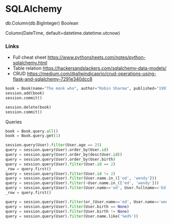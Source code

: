 # SQLAlchemy

db.Column(db.BigInteger)
Boolean

Column(DateTime, default=datetime.datetime.utcnow)

### Links

* Full cheat sheet https://www.pythonsheets.com/notes/python-sqlalchemy.html
* Table relation https://hackersandslackers.com/sqlalchemy-data-models/
* CRUD https://medium.com/@allwindicaprio/crud-operations-using-flask-and-sqlalchemy-7291e340dcc8


```python
book = Book(name="The monk who", author="Robin Sharma", published="1997-03-04")
session.add(book)
session.commit()

session.delete(book)
session.commit()
```

Queries

```python
book = Book.query.all()
book = Book.query.get(1)

session.query(User).filter(User.age == 25)
query = session.query(User).order_by(User.id)
query = session.query(User).order_by(desc(User.id))
query = session.query(User).order_by(User.birth)
query = session.query(User).filter(User.id == 2)
_row = query.first()
query = session.query(User).filter(User.id != 2)
query = session.query(User).filter(User.name.in_(['ed', 'wendy']))
query = session.query(User).filter(~User.name.in_(['ed', 'wendy']))
query = session.query(User).filter(User.name=='ed', User.fullname=='Ed Jones')
_row = query.first()

query = session.query(User).filter(or_(User.name=='ed', User.name=='wendy'))
query = session.query(User).filter(User.birth == None)
query = session.query(User).filter(User.birth != None)
query = session.query(User).filter(User.name.like('%ed%'))
```

